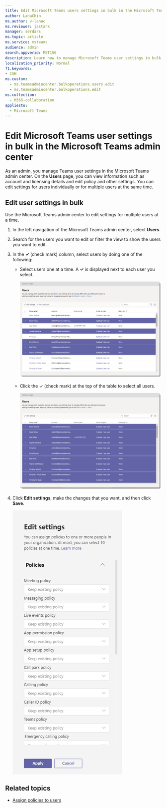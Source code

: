 ```yaml
---
title: Edit Microsoft Teams users settings in bulk in the Microsoft Teams admin center
author: LanaChin
ms.author: v-lanac
ms.reviewer: jastark
manager: serdars
ms.topic: article
ms.service: msteams
audience: admin
search.appverid: MET150
description: Learn how to manage Microsoft Teams user settings in bulk in the Microsoft Teams admin center.
localization_priority: Normal
f1.keywords:
- CSH
ms.custom: 
  - ms.teamsadmincenter.bulkoperations.users.edit
  - ms.teamsadmincenter.bulkoperations.edit
ms.collection: 
  - M365-collaboration
appliesto: 
  - Microsoft Teams
---
```


# Edit Microsoft Teams user settings in bulk in the Microsoft Teams admin center

As an admin, you manage Teams user settings in the Microsoft Teams admin center. On the **Users** page, you can view information such as account and licensing details and edit policy and other settings. You can edit settings for users individually or for multiple users at the same time.

## Edit user settings in bulk

Use the Microsoft Teams admin center to edit settings for multiple users at a time. 

1. In the left navigation of the Microsoft Teams admin center, select **Users**.
2. Search for the users you want to edit or filter the view to show the users you want to edit.
3. In the **&#x2713;** (check mark) column, select users by doing one of the following:
    - Select users one at a time. A **&#x2713;** is displayed next to each user you select. 

        ![Screen shot of the Users page showing user selection](media/bulk-edit-user-settings-select-users.png)

    - Click the &#x2713; (check mark) at the top of the table to select all users. 

        ![Screen shot of the Users page, showing all users selected](media/bulk-edit-user-settings-select-all.png)
4. Click **Edit settings**, make the changes that you want, and then click **Save**.

    ![Screen shot of the Edit Settings pane](media/bulk-edit-user-settings-edit-settings.png)

## Related topics

- [Assign policies to users](assign-policies.md)
